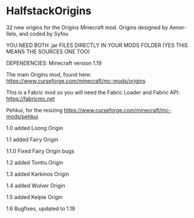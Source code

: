 # HalfstackOrigins
32 new origins for the Origins Minecraft mod. Origins designed by Aenor-llelo, and coded by Syfou

YOU NEED BOTH .jar FILES DIRECTLY IN YOUR MODS FOLDER (YES THIS MEANS THE SOURCES ONE TOO)

DEPENDENCIES:
Minecraft version 1.19

The main Origins mod, found here: https://www.curseforge.com/minecraft/mc-mods/origins

This is a Fabric mod so you will need the Fabric Loader and Fabric API: https://fabricmc.net 

Pehkui, for the resizing https://www.curseforge.com/minecraft/mc-mods/pehkui


1.0 added Loong Origin

1.1 added Fairy Origin

1.1.0 Fixed Fairy Origin bugs

1.2 added Tonttu Origin

1.3 added Karkinos Origin

1.4 added Wulver Origin

1.5 added Kelpie Origin

1.6 Bugfixes, updated to 1.19
